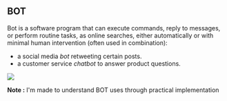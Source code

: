 ## BOT
Bot is a software program that can execute commands, reply to messages, or perform routine tasks, as online searches, either automatically or with minimal human intervention (often used in combination):

* a social media _bot_ retweeting certain posts.
* a customer service _chatbot_ to answer product questions.

![](https://1.bp.blogspot.com/-ywveTCGas9M/Xdh5HMPMznI/AAAAAAAzoJE/Q46ipXyyhNgp1wvcQ9nzAVjYPnzH3TegQCLcBGAsYHQ/s1600/AW4025671_02.gif)

**Note :**
I'm made to understand BOT uses through practical implementation
